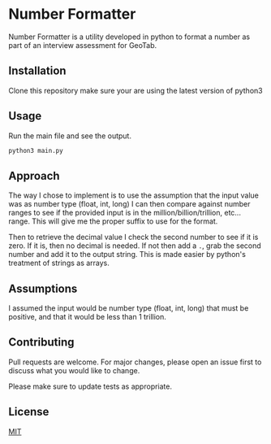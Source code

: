 # Number Formatter

Number Formatter is a utility developed in python to format a number as part of an interview assessment for GeoTab.

## Installation

Clone this repository make sure your are using the latest version of python3

## Usage

Run the main file and see the output.

```bash
python3 main.py
```

## Approach

The way I chose to implement is to use the assumption that the input value was as number type (float, int, long)
I can then compare against number ranges to see if the provided input is in the million/billion/trillion, etc... range.
This will give me the proper suffix to use for the format.

Then to retrieve the decimal value I check the second number to see if it is zero.
If it is, then no decimal is needed. If not then add a `.`, grab the second number and add it to the output string.
This is made easier by python's treatment of strings as arrays.

## Assumptions

I assumed the input would be number type (float, int, long) that must be positive,
and that it would be less than 1 trillion.

## Contributing
Pull requests are welcome. For major changes, please open an issue first to discuss what you would like to change.

Please make sure to update tests as appropriate.

## License
[MIT](https://choosealicense.com/licenses/mit/)
